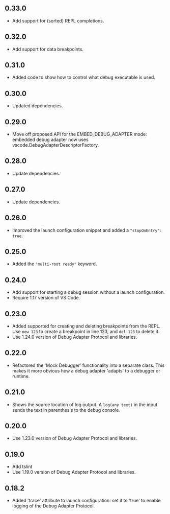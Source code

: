 
## 0.33.0
* Add support for (sorted) REPL completions.

## 0.32.0
* Add support for data breakpoints.

## 0.31.0
* Added code to show how to control what debug executable is used.

## 0.30.0
* Updated dependencies.

## 0.29.0
* Move off proposed API for the EMBED_DEBUG_ADAPTER mode: embedded debug adapter now uses vscode.DebugAdapterDescriptorFactory.

## 0.28.0
* Update dependencies.

## 0.27.0
* Update dependencies.

## 0.26.0
* Improved the launch configuration snippet and added a `"stopOnEntry": true`.

## 0.25.0
* Added the `"multi-root ready"` keyword.

## 0.24.0
* Add support for starting a debug session without a launch configuration.
* Require 1.17 version of VS Code.

## 0.23.0
* Added supported for creating and deleting breakpoints from the REPL. Use `new 123` to create a breakpoint in line 123, and `del 123` to delete it.
* Use 1.24.0 version of Debug Adapter Protocol and libraries.

## 0.22.0
* Refactored the 'Mock Debugger' functionality into a separate class. This makes it more obvious how a debug adapter 'adapts' to a debugger or runtime.

## 0.21.0
* Shows the source location of log output. A `log(any text)` in the input sends the text in parenthesis to the debug console.

## 0.20.0
* Use 1.23.0 version of Debug Adapter Protocol and libraries.

## 0.19.0
* Add tslint
* Use 1.19.0 version of Debug Adapter Protocol and libraries.

## 0.18.2
* Added 'trace' attribute to launch configuration: set it to 'true' to enable logging of the Debug Adapter Protocol.

